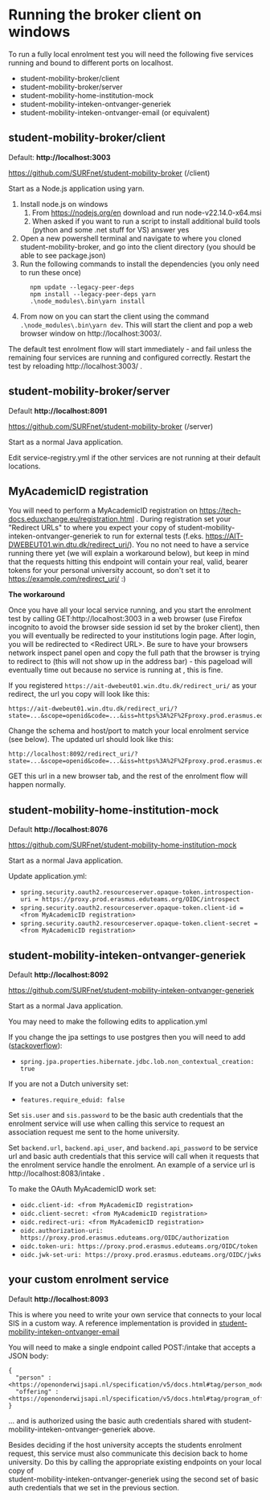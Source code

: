 # Running the broker client on windows

To run a fully local enrolment test you will need the following five services running and bound to different ports on localhost.

 * student-mobility-broker/client
 * student-mobility-broker/server
 * student-mobility-home-institution-mock
 * student-mobility-inteken-ontvanger-generiek
 * student-mobility-inteken-ontvanger-email (or equivalent)

## student-mobility-broker/client
Default: **http://localhost:3003**

https://github.com/SURFnet/student-mobility-broker (/client)

Start as a Node.js application using yarn.

1) Install node.js on windows
    1) From https://nodejs.org/en download and run node-v22.14.0-x64.msi
    2) When asked if you want to run a script to install additional build tools (python and some .net stuff for VS) answer yes
2) Open a new powershell terminal and navigate to where you cloned student-mobility-broker, and go into the client directory (you should be able to see package.json)
3) Run the following commands to install the dependencies (you only need to run these once) 
```
      npm update --legacy-peer-deps
      npm install --legacy-peer-deps yarn
      .\node_modules\.bin\yarn install
```
4) From now on you can start the client using the command ``.\node_modules\.bin\yarn dev``. 
   This will start the client and pop a web browser window on http://localhost:3003/.

The default test enrolment flow will start immediately - and fail unless the remaining four services are 
running and configured correctly. Restart the test by reloading http://localhost:3003/ .


## student-mobility-broker/server 
Default **http://localhost:8091**

https://github.com/SURFnet/student-mobility-broker (/server)

Start as a normal Java application.

Edit service-registry.yml if the other services are not running at their default locations.


## MyAcademicID registration
You will need to perform a MyAcademicID registration on https://tech-docs.eduxchange.eu/registration.html .
During registration set your "Redirect URLs" to where you expect your copy of student-mobility-inteken-ontvanger-generiek 
to run for external tests (f.eks. https://AIT-DWEBEUT01.win.dtu.dk/redirect_uri/).
You no not need to have a service running there yet (we will explain a workaround below), but keep in mind that the 
requests hitting this endpoint will contain your real, valid, bearer tokens for your personal university account, so 
don't set it to https://example.com/redirect_uri/ :)

**The workaround**

Once you have all your local service running, and you start the enrolment test by calling GET:http://localhost:3003 in 
a web browser (use Firefox incognito to avoid the browser side session id set by the broker client), then you will 
eventually be redirected to your institutions login page. After login, you will be redirected to \<Redirect URL\>. Be 
sure to have your browsers network inspect panel open and copy the full path that the browser is trying to redirect to 
(this will not show up in the address bar) - this pageload will eventually time out because no service is running at 
<Redirect URL>, this is fine.  

If you registered ``https://ait-dwebeut01.win.dtu.dk/redirect_uri/`` as your redirect, the url you copy will look like 
this:
```
https://ait-dwebeut01.win.dtu.dk/redirect_uri/?state=...&scope=openid&code=...&iss=https%3A%2F%2Fproxy.prod.erasmus.eduteams.org&client_id=...
```

Change the schema and host/port to match your local enrolment service (see below). The updated url should look like this:
```
http://localhost:8092/redirect_uri/?state=...&scope=openid&code=...&iss=https%3A%2F%2Fproxy.prod.erasmus.eduteams.org&client_id=...
```

GET this url in a new browser tab, and the rest of the enrolment flow will happen normally.


## student-mobility-home-institution-mock 
Default **http://localhost:8076**

https://github.com/SURFnet/student-mobility-home-institution-mock

Start as a normal Java application.

Update application.yml:
  * ``spring.security.oauth2.resourceserver.opaque-token.introspection-uri = https://proxy.prod.erasmus.eduteams.org/OIDC/introspect``
  * ``spring.security.oauth2.resourceserver.opaque-token.client-id = <from MyAcademicID registration>``
  * ``spring.security.oauth2.resourceserver.opaque-token.client-secret = <from MyAcademicID registration>``


## student-mobility-inteken-ontvanger-generiek 
Default **http://localhost:8092**

https://github.com/SURFnet/student-mobility-inteken-ontvanger-generiek

Start as a normal Java application.

You may need to make the following edits to application.yml

If you change the jpa settings to use postgres then you will need to add ([stackoverflow](https://stackoverflow.com/questions/49110818/method-org-postgresql-jdbc-pgconnection-createclob-is-not-yet-implemented#49261146)): 
  * ``spring.jpa.properties.hibernate.jdbc.lob.non_contextual_creation: true``  

If you are not a Dutch university set:
  * ``features.require_eduid: false``

Set ``sis.user`` and ``sis.password`` to be the basic auth credentials that the enrolment service will use when calling 
this service to request an association request me sent to the home university.

Set ``backend.url``, ``backend.api_user``, and ``backend.api_password`` to be service url and basic auth credentials 
that this service will call when it requests that the enrolment service handle the enrolment. An example of a service 
url is http://localhost:8083/intake .

To make the OAuth MyAcademicID work set:
  * ``oidc.client-id: <from MyAcademicID registration>``
  * ``oidc.client-secret: <from MyAcademicID registration>``
  * ``oidc.redirect-uri: <from MyAcademicID registration>``
  * ``oidc.authorization-uri: https://proxy.prod.erasmus.eduteams.org/OIDC/authorization``
  * ``oidc.token-uri: https://proxy.prod.erasmus.eduteams.org/OIDC/token``
  * ``oidc.jwk-set-uri: https://proxy.prod.erasmus.eduteams.org/OIDC/jwks``


## your custom enrolment service
Default **http://localhost:8093**

This is where you need to write your own service that connects to your local SIS in a custom way.
A reference implementation is provided in [student-mobility-inteken-ontvanger-email](https://github.com/SURFnet/student-mobility-inteken-ontvanger-email) 

You will need to make a single endpoint called POST:/intake that accepts a JSON body: 
```
{
  "person" : <https://openonderwijsapi.nl/specification/v5/docs.html#tag/person_model>
  "offering" : <https://openonderwijsapi.nl/specification/v5/docs.html#tag/program_offering_model>
}
```

... and is authorized using the basic auth credentials shared with student-mobility-inteken-ontvanger-generiek above.

Besides deciding if the host university accepts the students enrolment request, this service must also communicate this 
decision back to home university. Do this by calling the appropriate existing endpoints on your local copy of  
student-mobility-inteken-ontvanger-generiek using the second set of basic auth credentials that we set in the previous 
section. 